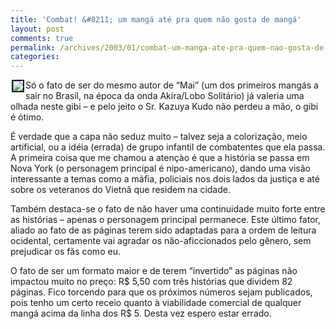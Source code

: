 ```yaml
---
title: 'Combat! &#8211; um mangá até pra quem não gosta de mangá'
layout: post
comments: true
permalink: /archives/2003/01/combat-um-manga-ate-pra-quem-nao-gosta-de-manga.html
categories:
---
```

<img src='//chester.me/img/blig/combatvol01.gif' align="left" border=2 hspace=2>Só o fato de ser do mesmo autor de &#8220;Mai&#8221; (um dos primeiros mangás a sair no Brasil, na época da onda Akira/Lobo Solitário) já valeria uma olhada neste gibi &#8211; e pelo jeito o Sr. Kazuya Kudo não perdeu a mão, o gibi é ótimo.

É verdade que a capa não seduz muito &#8211; talvez seja a colorização, meio artificial, ou a idéia (errada) de grupo infantil de combatentes que ela passa. A primeira coisa que me chamou a atençào é que a história se passa em Nova York (o personagem principal é nipo-americano), dando uma visão interessante a temas como a máfia, policiais nos dois lados da justiça e até sobre os veteranos do Vietnã que residem na cidade.

Também destaca-se o fato de não haver uma continuidade muito forte entre as histórias &#8211; apenas o personagem principal permanece. Este último fator, aliado ao fato de as páginas terem sido adaptadas para a ordem de leitura ocidental, certamente vai agradar os não-aficcionados pelo gênero, sem prejudicar os fãs como eu.

O fato de ser um formato maior e de terem &#8220;invertido&#8221; as páginas não impactou muito no preço: R$ 5,50 com três histórias que dividem 82 páginas. Fico torcendo para que os próximos números sejam publicados, pois tenho um certo receio quanto à viabilidade comercial de qualquer mangá acima da linha dos R$ 5. Desta vez espero estar errado.
